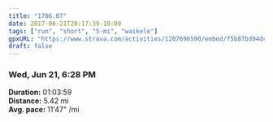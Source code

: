```yaml
---
title: "1706.07"
date: 2017-06-21T20:17:39-10:00
tags: ["run", "short", "5-mi", "waikele"]
gpxURL: "https://www.strava.com/activities/1207696590/embed/f5b87bd94dc648d70f5f8a30d926f46992353444"
draft: false
---
```


### Wed, Jun 21, 6:28 PM

**Duration:** 01:03:59  
**Distance:** 5.42 mi  
**Avg. pace:** 11'47" /mi